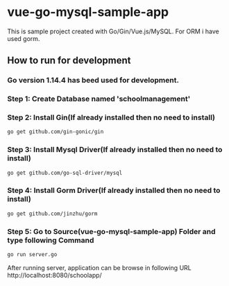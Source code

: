 # vue-go-mysql-sample-app

This is sample project created with Go/Gin/Vue.js/MySQL. For ORM i have used gorm.
## How to run for development

### Go version 1.14.4 has beed used for development.

### Step 1: Create Database named 'schoolmanagement'

### Step 2: Install Gin(If already installed then no need to install)
```bash
go get github.com/gin-gonic/gin
```

### Step 3: Install Mysql Driver(If already installed then no need to install)
```bash
go get github.com/go-sql-driver/mysql
```

### Step 4: Install Gorm Driver(If already installed then no need to install)
```bash
go get github.com/jinzhu/gorm
```

### Step 5: Go to Source(vue-go-mysql-sample-app) Folder and type following Command
```bash
go run server.go
```

After running server, application can be browse in following URL http://localhost:8080/schoolapp/


